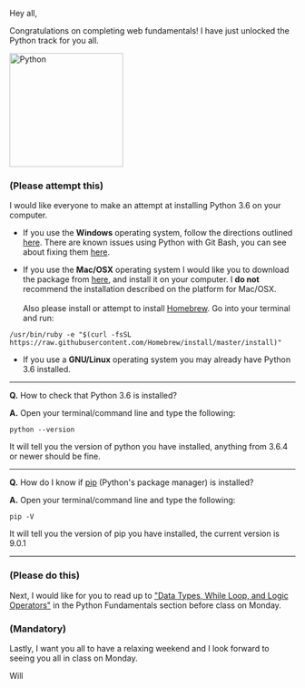 Hey all,

Congratulations on completing web fundamentals! I have just unlocked the Python track for you all. 

<img src="https://www.python.org/static/opengraph-icon-200x200.png" alt="Python" width="200px">

### (Please attempt this) 
I would like everyone to make an attempt at installing Python 3.6 on your computer. 

* If you use the **Windows** operating system, follow the directions outlined 
[here](http://learn.codingdojo.com/m/72/5469/35282). There are known issues using Python with Git Bash, you can see about fixing them [here](http://learn.codingdojo.com/m/72/5470/35286).
 
* If you use the **Mac/OSX** operating system I would like you to download the package from [here](https://www.python.org/ftp/python/3.7.0/python-3.7.0-macosx10.9.pkg), and install it on your computer. I **do not** recommend the installation described on the platform for Mac/OSX.
<br><br>Also please install or attempt to install [Homebrew](https://brew.sh/). Go into your terminal and run:
```
/usr/bin/ruby -e "$(curl -fsSL https://raw.githubusercontent.com/Homebrew/install/master/install)" 
```
 
* If you use a **GNU/Linux** operating system you may already have Python 3.6 installed.

<hr>

**Q.** How to check that Python 3.6 is installed?

**A.** Open your terminal/command line and type the following: 
```
python --version
```
It will tell you the version of python you have installed, anything from 3.6.4 or newer should be fine.

<hr>

**Q.** How do I know if [pip](https://pypi.python.org/pypi/pip) (Python's package manager) is installed?

**A.** Open your terminal/command line and type the following: 
```
pip -V
```
It will tell you the version of pip you have installed, the current version is 9.0.1

<hr>

### (Please do this) 
Next, I would like for you to read up to ["Data Types, While Loop, and Logic Operators"](http://learn.codingdojo.com/m/72/5470/35290) in the Python Fundamentals section before class on Monday.

### (Mandatory) 
Lastly, I want you all to have a relaxing weekend and I look forward to seeing you all in class on Monday. 


Will

